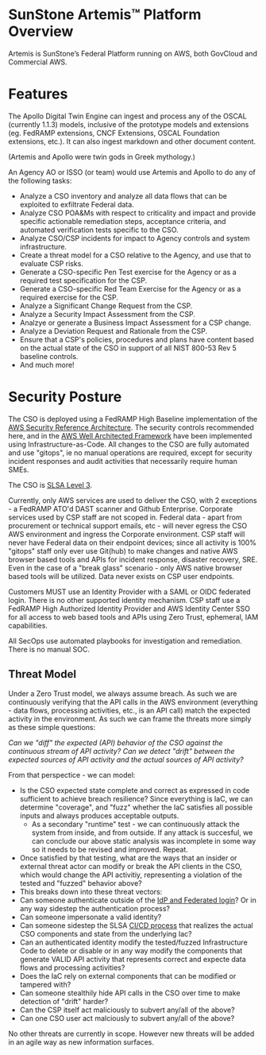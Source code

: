 # SunStone Artemis™ Platform Overview

Artemis is SunStone’s Federal Platform running on AWS, both GovCloud and Commercial AWS. 

# Features 
The Apollo Digital Twin Engine can ingest and process any of the OSCAL (currently 1.1.3) models, 
inclusive of the prototype models and extensions (eg. FedRAMP extensions, CNCF Extensions, OSCAL Foundation extensions, etc.). 
It can also ingest markdown and other document content.

(Artemis and Apollo were twin gods in Greek mythology.)

An Agency AO or ISSO (or team) would use Artemis and Apollo to do any of the following tasks:

- Analyze a CSO inventory and analyze all data flows that can be exploited to exfiltrate Federal data.
- Analyze CSO POA&Ms with respect to criticality and impact and provide specific actionable remediation steps, acceptance criteria, and automated verification tests specific to the CSO.
- Analyze CSO/CSP incidents for impact to Agency controls and system infrastructure.
- Create a threat model for a CSO relative to the Agency, and use that to evaluate CSP risks.
- Generate a CSO-specific Pen Test exercise for the Agency or as a required test specification for the CSP.
- Generate a CSO-specific Red Team Exercise for the Agency or as a required exercise for the CSP.
- Analyze a Significant Change Request from the CSP.
- Analyze a Security Impact Assessment from the CSP.
- Analzye or generate a Business Impact Assessment for a CSP change.
- Analyze a Deviation Request and Rationale from the CSP.
- Ensure that a CSP's policies, procedures and plans have content based on the actual state of the CSO in support of all NIST 800-53 Rev 5 baseline controls.
- And much more!

# Security Posture

The CSO is deployed using a FedRAMP High Baseline implementation of the [AWS Security Reference Architecture](https://docs.aws.amazon.com/prescriptive-guidance/latest/security-reference-architecture/welcome.html). The security controls recommended here, and in the [AWS Well Architected Framework](https://docs.aws.amazon.com/wellarchitected/latest/framework/welcome.html) have been implemented using Infrastructure-as-Code.
All changes to the CSO are fully automated and use "gitops", ie no manual operations are required, except for security incident responses and audit activities that necessarily require human SMEs.

The CSO is [SLSA Level 3](https://slsa.dev/spec/v1.1/levels).

Currently, only AWS services are used to deliver the CSO, with 2 exceptions - a FedRAMP ATO'd DAST scanner and Github Enterprise. Corporate services used by CSP staff are not scoped in.  Federal data - apart from procurement or technical support emails, etc - will never egress the CSO AWS environment and ingress the Corporate environment.  CSP staff will never have Federal data on their endpoint devices; since all activity is 100% "gitops" staff only ever use Git(hub) to make changes and native AWS browser based tools and APIs for incident response, disaster recovery, SRE.  Even in the case of a "break glass" scenario - only AWS native browser based tools will be utilized. Data never exists on CSP user endpoints.

Customers MUST use an Identity Provider with a SAML or OIDC federated login. There is no other supported identity mechanism. CSP staff use a FedRAMP High Authorized Identity Provider and AWS Identity Center SSO for all access to web based tools and APIs using Zero Trust, ephemeral, IAM capabilities.

All SecOps use automated playbooks for investigation and remediation. There is no manual SOC.

## Threat Model

Under a Zero Trust model, we always assume breach. As such we are continuously verifying that the API calls in the AWS environment (everything - data flows, processing activities, etc., is an API call) match the expected activity in the environment.  As such we can frame the threats more simply as these simple questions:

_Can we "diff" the expected (API) behavior of the CSO against the continuous stream of API activity?_
_Can we detect "drift" between the expected sources of API activity and the actual sources of API activity?_

From that perspectice - we can model:
- Is the CSO expected state complete and correct as expressed in code sufficient to achieve breach resilience? Since everything is IaC, we can determine "coverage", and  "fuzz" whether the IaC satisfies all possible inputs and always produces acceptable outputs.
  - As a secondary "runtime" test - we can continuously attack the system from inside, and from outside.  If any attack is succesful, we can conclude our above static analysis was incomplete in some way so it needs to be revised and improved. Repeat.
-  Once satisfied by that testing, what are the ways that an insider or external threat actor can modify or break the API clients in the CSO, which would change the API activitiy, representing a violation of the tested and "fuzzed" behavior above?
-  This breaks down into these threat vectors:
  - Can someone authenticate outside of the [IdP and Federated login](https://devici.com/resources/blog/zero-trust-threat-modeling
)?  Or in any way sidestep the authentication process?
  - Can someone impersonate a valid identity?
  - Can someone sidestep the SLSA [CI/CD process](https://slsa.dev/spec/v1.1/threats
) that realizes the actual CSO components and state from the underlying Iac?
  - Can an authenticated identity modify the tested/fuzzed Infrastructure Code to delete or disable or in any way modify the components that generate VALID API activity that represents correct and expecte data flows and processing activities?
  - Does the IaC rely on external components that can be modified or tampered with?
  - Can someone stealthily hide API calls in the CSO over time to make detection of "drift" harder?
  - Can the CSP itself act maliciously to subvert any/all of the above?
  - Can one CSO user act malciously to subvert any/all of the above?
    
No other threats are currently in scope.  However new threats will be added in an agile way as new information surfaces.
